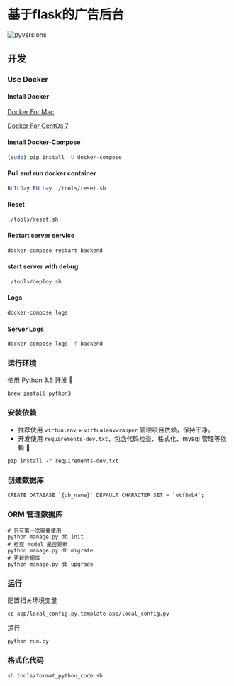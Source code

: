 # 基于flask的广告后台

![pyversions](https://img.shields.io/badge/python%20-3.6%2B-blue.svg)

## 开发

### Use Docker

#### Install Docker

[Docker For Mac](https://www.docker.com/docker-mac)

[Docker For CentOs 7](https://www.digitalocean.com/community/tutorials/how-to-install-and-use-docker-on-centos-7)

#### Install Docker-Compose

```bash
(sudo) pip install -U docker-compose
```

#### Pull and run docker container

```bash
BUILD=y PULL=y ./tools/reset.sh
```

#### Reset

```bash
./tools/reset.sh
```

#### Restart server service

```bash
docker-compose restart backend
```

#### start server with debug

```bash
./tools/deploy.sh
```

#### Logs

```bash
docker-compose logs
```

#### Server Logs

```bash
docker-compose logs -f backend
```

### 运行环境

使用 Python 3.6 开发 

```shell
brew install python3
```

### 安装依赖

* 推荐使用 `virtualenv` + `virtualenvwrapper` 管理项目依赖，保持干净。
* 开发使用 `requirements-dev.txt`，包含代码检查、格式化、mysql 管理等依赖 

```shell
pip install -r requirements-dev.txt
```

### 创建数据库

```mysql
CREATE DATABASE `{db_name}` DEFAULT CHARACTER SET = `utf8mb4`;
```

### ORM 管理数据库

```shell
# 只有第一次需要使用
python manage.py db init
# 检查 model 是否更新
python manage.py db migrate
# 更新数据库
python manage.py db upgrade
```

### 运行

配置相关环境变量

```shell
cp app/local_config.py.template app/local_config.py
```

运行

```shell
python run.py
```

### 格式化代码

```shell
sh tools/format_python_code.sh
```
